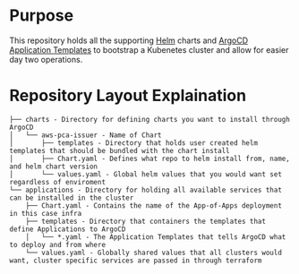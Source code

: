 # Purpose
This repository holds all the supporting [Helm](https://helm.sh/) charts and [ArgoCD](https://github.com/argoproj/argo-cd) [Application Templates](https://github.com/argoproj/argo-cd/blob/master/docs/operator-manual/application.yaml) to bootstrap a Kubenetes cluster and allow for easier day two operations. 

# Repository Layout Explaination
```
├── charts - Directory for defining charts you want to install through ArgoCD
│   └── aws-pca-issuer - Name of Chart
│       ├── templates - Directory that holds user created helm templates that should be bundled with the chart install
│       ├── Chart.yaml - Defines what repo to helm install from, name, and helm chart version
│       └── values.yaml - Global helm values that you would want set regardless of enviroment
└── applications - Directory for holding all available services that can be installed in the cluster
    ├── Chart.yaml - Contains the name of the App-of-Apps deployment in this case infra
    ├── templates - Directory that containers the templates that define Applications to ArgoCD
    │   └── *.yaml - The Application Templates that tells ArgoCD what to deploy and from where
    └── values.yaml - Globally shared values that all clusters would want, cluster specific services are passed in through terraform
```
